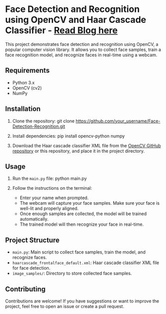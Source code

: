 # Face Detection and Recognition using OpenCV and Haar Cascade Classifier - [Read Blog here](https://www.samyakinfo.tech/blog/face-recognition-system-using-computer-vision)

This project demonstrates face detection and recognition using OpenCV, a popular computer vision library. It allows you to collect face samples, train a face recognition model, and recognize faces in real-time using a webcam.

## Requirements

- Python 3.x
- OpenCV (cv2)
- NumPy

## Installation

1. Clone the repository:
   git clone https://github.com/your_username/Face-Detection-Recognition.git

2. Install dependencies:
   pip install opencv-python numpy

3. Download the Haar cascade classifier XML file from the [OpenCV GitHub repository](https://github.com/opencv/opencv/tree/master/data/haarcascades) or this repository, and place it in the project directory.

## Usage

1. Run the `main.py` file:
   python main.py
   
2. Follow the instructions on the terminal:
   - Enter your name when prompted.
   - The webcam will capture your face samples. Make sure your face is well-lit and properly aligned.
   - Once enough samples are collected, the model will be trained automatically.
   - The trained model will then recognize your face in real-time.

## Project Structure

- `main.py`: Main script to collect face samples, train the model, and recognize faces.
- `haarcascade_frontalface_default.xml`: Haar cascade classifier XML file for face detection.
- `image_samples/`: Directory to store collected face samples.

## Contributing

Contributions are welcome! If you have suggestions or want to improve the project, feel free to open an issue or create a pull request.


